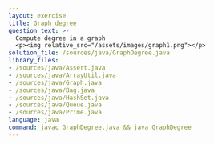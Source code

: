 ```yaml
---
layout: exercise
title: Graph degree
question_text: >-
  Compute degree in a graph
  <p><img relative_src="/assets/images/graph1.png"></p>
solution_file: /sources/java/GraphDegree.java
library_files:
- /sources/java/Assert.java
- /sources/java/ArrayUtil.java
- /sources/java/Graph.java
- /sources/java/Bag.java
- /sources/java/HashSet.java
- /sources/java/Queue.java
- /sources/java/Prime.java
language: java
command: javac GraphDegree.java && java GraphDegree
---
```

